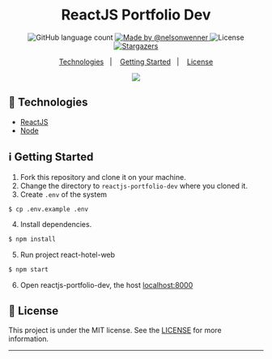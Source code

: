 <h1 align="center">
  ReactJS Portfolio Dev
</h1>

<p align="center">
  <img alt="GitHub language count" src="https://img.shields.io/github/languages/count/nelsonwenner/reactjs-portfolio-dev?color=%2304D361">

  <a href="https://github.com/nelsondiaas">
    <img alt="Made by @nelsonwenner" src="https://img.shields.io/badge/made%20by-%40nelsonwenner-%2304D361">
  </a>

  <img alt="License" src="https://img.shields.io/badge/license-MIT-%2304D361">

  <a href="https://github.com/nelsondiaas/reactjs-portfolio-dev/stargazers">
    <img alt="Stargazers" src="https://img.shields.io/github/stars/nelsonwenner/reactjs-portfolio-dev?style=social">
  </a>
</p>

<p align="center">
  <a href="#technologies">Technologies</a>&nbsp;&nbsp;&nbsp;|&nbsp;&nbsp;&nbsp;
  <a href="#getting-started">Getting Started</a>&nbsp;&nbsp;&nbsp;|&nbsp;&nbsp;&nbsp;
  <a href="#license">License</a>
</p>

<div align="center">
  <img src="https://user-images.githubusercontent.com/40550247/85410889-08e44980-b53e-11ea-8f85-6bf63ec16444.png" />
</div>

## :rocket: Technologies

* [ReactJS](https://reactjs.org/)
* [Node](https://nodejs.org/en/)

## :information_source: Getting Started

1. Fork this repository and clone it on your machine.
2. Change the directory to `reactjs-portfolio-dev` where you cloned it.
3. Create `.env` of the system
   
```bash
$ cp .env.example .env
```

4. Install dependencies.
   
```bash
$ npm install
```

5. Run project react-hotel-web
   
```bash
$ npm start
```

6. Open reactjs-portfolio-dev, the host [localhost:8000](http://localhost:8000) 

## :memo: License
This project is under the MIT license. See the [LICENSE](LICENSE.md) for more information.

---
